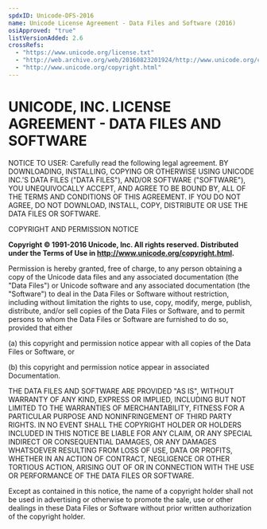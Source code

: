 ```yaml
---
spdxID: Unicode-DFS-2016
name: Unicode License Agreement - Data Files and Software (2016)
osiApproved: "true"
listVersionAdded: 2.6
crossRefs: 
  - "https://www.unicode.org/license.txt"
  - "http://web.archive.org/web/20160823201924/http://www.unicode.org/copyright.html#License"
  - "http://www.unicode.org/copyright.html"
---
```


# UNICODE, INC. LICENSE AGREEMENT - DATA FILES AND SOFTWARE

NOTICE TO USER: Carefully read the following legal agreement. BY DOWNLOADING, INSTALLING, COPYING OR OTHERWISE USING UNICODE INC.'S DATA FILES ("DATA FILES"), AND/OR SOFTWARE ("SOFTWARE"), YOU UNEQUIVOCALLY ACCEPT, AND AGREE TO BE BOUND BY, ALL OF THE TERMS AND CONDITIONS OF THIS AGREEMENT. IF YOU DO NOT AGREE, DO NOT DOWNLOAD, INSTALL, COPY, DISTRIBUTE OR USE THE DATA FILES OR SOFTWARE.

COPYRIGHT AND PERMISSION NOTICE

**Copyright © 1991-2016 Unicode, Inc. All rights reserved. Distributed under the Terms of Use in http://www.unicode.org/copyright.html.**

Permission is hereby granted, free of charge, to any person obtaining a copy of the Unicode data files and any associated documentation (the "Data Files") or Unicode software and any associated documentation (the "Software") to deal in the Data Files or Software without restriction, including without limitation the rights to use, copy, modify, merge, publish, distribute, and/or sell copies of the Data Files or Software, and to permit persons to whom the Data Files or Software are furnished to do so, provided that either

(a) this copyright and permission notice appear with all copies of the Data Files or Software, or

(b) this copyright and permission notice appear in associated Documentation.

THE DATA FILES AND SOFTWARE ARE PROVIDED "AS IS", WITHOUT WARRANTY OF ANY KIND, EXPRESS OR IMPLIED, INCLUDING BUT NOT LIMITED TO THE WARRANTIES OF MERCHANTABILITY, FITNESS FOR A PARTICULAR PURPOSE AND NONINFRINGEMENT OF THIRD PARTY RIGHTS. IN NO EVENT SHALL THE COPYRIGHT HOLDER OR HOLDERS INCLUDED IN THIS NOTICE BE LIABLE FOR ANY CLAIM, OR ANY SPECIAL INDIRECT OR CONSEQUENTIAL DAMAGES, OR ANY DAMAGES WHATSOEVER RESULTING FROM LOSS OF USE, DATA OR PROFITS, WHETHER IN AN ACTION OF CONTRACT, NEGLIGENCE OR OTHER TORTIOUS ACTION, ARISING OUT OF OR IN CONNECTION WITH THE USE OR PERFORMANCE OF THE DATA FILES OR SOFTWARE.

Except as contained in this notice, the name of a copyright holder shall not be used in advertising or otherwise to promote the sale, use or other dealings in these Data Files or Software without prior written authorization of the copyright holder.
